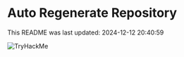# Auto Regenerate Repository

This README was last updated: 2024-12-12 20:40:59

 ![TryHackMe](https://tryhackme.com/badge/533634)